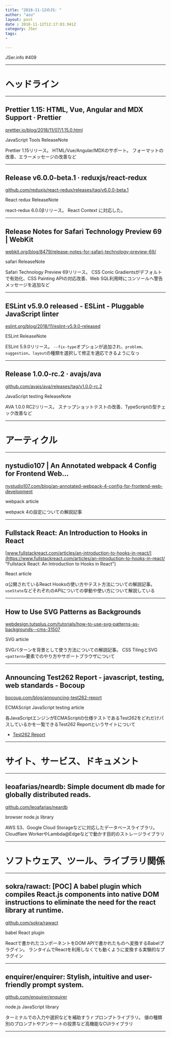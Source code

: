 ```yaml
---
title: "2018-11-12のJS: "
author: "azu"
layout: post
date : 2018-11-12T12:17:03.941Z
category: JSer
tags:
-

---
```


JSer.info #409

----

<h1 class="site-genre">ヘッドライン</h1>

----

## Prettier 1.15: HTML, Vue, Angular and MDX Support · Prettier
[prettier.io/blog/2018/11/07/1.15.0.html](https://prettier.io/blog/2018/11/07/1.15.0.html "Prettier 1.15: HTML, Vue, Angular and MDX Support · Prettier")
<p class="jser-tags jser-tag-icon"><span class="jser-tag">JavaScript</span> <span class="jser-tag">Tools</span> <span class="jser-tag">ReleaseNote</span></p>

Prettier 1.15リリース。
HTML/Vue/Angular/MDXのサポート。
フォーマットの改善、エラーメッセージの改善など


----

## Release v6.0.0-beta.1 · reduxjs/react-redux
[github.com/reduxjs/react-redux/releases/tag/v6.0.0-beta.1](https://github.com/reduxjs/react-redux/releases/tag/v6.0.0-beta.1 "Release v6.0.0-beta.1 · reduxjs/react-redux")
<p class="jser-tags jser-tag-icon"><span class="jser-tag">React</span> <span class="jser-tag">redux</span> <span class="jser-tag">ReleaseNote</span></p>

react-redux 6.0.0βリリース。
React Context に対応した。


----

## Release Notes for Safari Technology Preview 69 | WebKit
[webkit.org/blog/8479/release-notes-for-safari-technology-preview-69/](https://webkit.org/blog/8479/release-notes-for-safari-technology-preview-69/ "Release Notes for Safari Technology Preview 69 | WebKit")
<p class="jser-tags jser-tag-icon"><span class="jser-tag">safari</span> <span class="jser-tag">ReleaseNote</span></p>

Safari Technology Preview 69リリース。
CSS Conic Gradientsがデフォルトで有効化、CSS Painting APIの対応改善、Web SQL利用時にコンソールへ警告メッセージを追加など


----

## ESLint v5.9.0 released - ESLint - Pluggable JavaScript linter
[eslint.org/blog/2018/11/eslint-v5.9.0-released](https://eslint.org/blog/2018/11/eslint-v5.9.0-released "ESLint v5.9.0 released - ESLint - Pluggable JavaScript linter")
<p class="jser-tags jser-tag-icon"><span class="jser-tag">ESLint</span> <span class="jser-tag">ReleaseNote</span></p>

ESLint 5.9.0リリース。
`--fix-type`オプションが追加され、`problem`、`suggestion`、`layout`の種類を選択して修正を適応できるようになっ


----

## Release 1.0.0-rc.2 · avajs/ava
[github.com/avajs/ava/releases/tag/v1.0.0-rc.2](https://github.com/avajs/ava/releases/tag/v1.0.0-rc.2 "Release 1.0.0-rc.2 · avajs/ava")
<p class="jser-tags jser-tag-icon"><span class="jser-tag">JavaScript</span> <span class="jser-tag">testing</span> <span class="jser-tag">ReleaseNote</span></p>

AVA 1.0.0 RC2リリース。
スナップショットテストの改善、TypeScriptの型チェック改善など


----
<h1 class="site-genre">アーティクル</h1>

----

## nystudio107 | An Annotated webpack 4 Config for Frontend Web…
[nystudio107.com/blog/an-annotated-webpack-4-config-for-frontend-web-development](https://nystudio107.com/blog/an-annotated-webpack-4-config-for-frontend-web-development "nystudio107 | An Annotated webpack 4 Config for Frontend Web…")
<p class="jser-tags jser-tag-icon"><span class="jser-tag">webpack</span> <span class="jser-tag">article</span></p>

webpack 4の設定についての解説記事


----

## Fullstack React: An Introduction to Hooks in React
[www.fullstackreact.com/articles/an-introduction-to-hooks-in-react/](https://www.fullstackreact.com/articles/an-introduction-to-hooks-in-react/ "Fullstack React: An Introduction to Hooks in React")
<p class="jser-tags jser-tag-icon"><span class="jser-tag">React</span> <span class="jser-tag">article</span></p>

α公開されているReact Hooksの使い方やテスト方法についての解説記事。
`useState`などそれぞれのAPIについての挙動や使い方について解説している


----

## How to Use SVG Patterns as Backgrounds
[webdesign.tutsplus.com/tutorials/how-to-use-svg-patterns-as-backgrounds--cms-31507](https://webdesign.tutsplus.com/tutorials/how-to-use-svg-patterns-as-backgrounds--cms-31507 "How to Use SVG Patterns as Backgrounds")
<p class="jser-tags jser-tag-icon"><span class="jser-tag">SVG</span> <span class="jser-tag">article</span></p>

SVGパターンを背景として使う方法についての解説記事。
CSS TilingとSVG `<pattern>`要素でのやり方やサポートブラウザについて


----

## Announcing Test262 Report - javascript, testing, web standards - Bocoup
[bocoup.com/blog/announcing-test262-report](https://bocoup.com/blog/announcing-test262-report "Announcing Test262 Report - javascript, testing, web standards - Bocoup")
<p class="jser-tags jser-tag-icon"><span class="jser-tag">ECMAScript</span> <span class="jser-tag">JavaScript</span> <span class="jser-tag">testing</span> <span class="jser-tag">article</span></p>

各JavaScriptエンジンがECMAScriptの仕様テストであるTest262をどれだけパスしているかを一覧できるTest262 Reportというサイトについて

- [Test262 Report](https://test262.report/ "Test262 Report")

----
<h1 class="site-genre">サイト、サービス、ドキュメント</h1>

----

## leoafarias/neardb: Simple document db made for globally distributed reads.
[github.com/leoafarias/neardb](https://github.com/leoafarias/neardb "leoafarias/neardb: Simple document db made for globally distributed reads.")
<p class="jser-tags jser-tag-icon"><span class="jser-tag">browser</span> <span class="jser-tag">node.js</span> <span class="jser-tag">library</span></p>

AWS S3、Google Cloud Storageなどに対応したデータベースライブラリ。
Cloudflare WorkerやLambda@Edgeなどで動かす目的のストレージライブラリ


----
<h1 class="site-genre">ソフトウェア、ツール、ライブラリ関係</h1>

----

## sokra/rawact: \[POC\] A babel plugin which compiles React.js components into native DOM instructions to eliminate the need for the react library at runtime.
[github.com/sokra/rawact](https://github.com/sokra/rawact "sokra/rawact: \[POC\] A babel plugin which compiles React.js components into native DOM instructions to eliminate the need for the react library at runtime.")
<p class="jser-tags jser-tag-icon"><span class="jser-tag">babel</span> <span class="jser-tag">React</span> <span class="jser-tag">plugin</span></p>

Reactで書かれたコンポーネントをDOM APIで書かれたものへ変換するBabelプラグイン。
ランタイムでReactを利用しなくても動くように変換する実験的なプラグイン


----

## enquirer/enquirer: Stylish, intuitive and user-friendly prompt system.
[github.com/enquirer/enquirer](https://github.com/enquirer/enquirer "enquirer/enquirer: Stylish, intuitive and user-friendly prompt system.")
<p class="jser-tags jser-tag-icon"><span class="jser-tag">node.js</span> <span class="jser-tag">JavaScript</span> <span class="jser-tag">library</span></p>

ターミナルでの入力や選択などを補助すうｒプロンプトライブラリ。
値の種類別のプロンプトやアンケートの投票など高機能なCUIライブラリ


----
